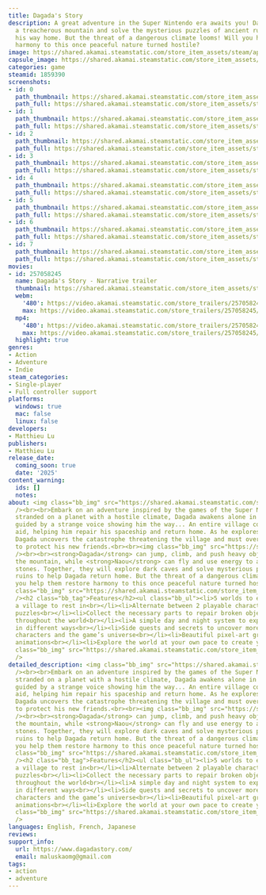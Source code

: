 ```yaml
---
title: Dagada's Story
description: A great adventure in the Super Nintendo era awaits you! Dagada will explore
  a treacherous mountain and solve the mysterious puzzles of ancient ruins to find
  his way home. But the threat of a dangerous climate looms! Will you help him restore
  harmony to this once peaceful nature turned hostile?
image: https://shared.akamai.steamstatic.com/store_item_assets/steam/apps/1859390/header.jpg?t=1727239662
capsule_image: https://shared.akamai.steamstatic.com/store_item_assets/steam/apps/1859390/5d1ceec5c6479f7dc8714be4a0fc232e2629768a/capsule_231x87.jpg?t=1727239662
categories: game
steamid: 1859390
screenshots:
- id: 0
  path_thumbnail: https://shared.akamai.steamstatic.com/store_item_assets/steam/apps/1859390/ss_f7048aabf5fe9c69853db120415f1cccee560ed9.600x338.jpg?t=1727239662
  path_full: https://shared.akamai.steamstatic.com/store_item_assets/steam/apps/1859390/ss_f7048aabf5fe9c69853db120415f1cccee560ed9.1920x1080.jpg?t=1727239662
- id: 1
  path_thumbnail: https://shared.akamai.steamstatic.com/store_item_assets/steam/apps/1859390/ss_d7165fa5c0250e1e3fcf2815bd110e3c0d815bc0.600x338.jpg?t=1727239662
  path_full: https://shared.akamai.steamstatic.com/store_item_assets/steam/apps/1859390/ss_d7165fa5c0250e1e3fcf2815bd110e3c0d815bc0.1920x1080.jpg?t=1727239662
- id: 2
  path_thumbnail: https://shared.akamai.steamstatic.com/store_item_assets/steam/apps/1859390/ss_31e6c9f2fafaf18f6ed4ac4a73abbc848bd078fa.600x338.jpg?t=1727239662
  path_full: https://shared.akamai.steamstatic.com/store_item_assets/steam/apps/1859390/ss_31e6c9f2fafaf18f6ed4ac4a73abbc848bd078fa.1920x1080.jpg?t=1727239662
- id: 3
  path_thumbnail: https://shared.akamai.steamstatic.com/store_item_assets/steam/apps/1859390/ss_3f688edfc339726673abad2ee0934d765198863e.600x338.jpg?t=1727239662
  path_full: https://shared.akamai.steamstatic.com/store_item_assets/steam/apps/1859390/ss_3f688edfc339726673abad2ee0934d765198863e.1920x1080.jpg?t=1727239662
- id: 4
  path_thumbnail: https://shared.akamai.steamstatic.com/store_item_assets/steam/apps/1859390/ss_0fb3b9c416ce522a5135905a0755599b94d46481.600x338.jpg?t=1727239662
  path_full: https://shared.akamai.steamstatic.com/store_item_assets/steam/apps/1859390/ss_0fb3b9c416ce522a5135905a0755599b94d46481.1920x1080.jpg?t=1727239662
- id: 5
  path_thumbnail: https://shared.akamai.steamstatic.com/store_item_assets/steam/apps/1859390/ss_59054ca382b0b269b756dbc72689348a79f0ab77.600x338.jpg?t=1727239662
  path_full: https://shared.akamai.steamstatic.com/store_item_assets/steam/apps/1859390/ss_59054ca382b0b269b756dbc72689348a79f0ab77.1920x1080.jpg?t=1727239662
- id: 6
  path_thumbnail: https://shared.akamai.steamstatic.com/store_item_assets/steam/apps/1859390/ss_94e71dc06866488e595ab0265b6ec4b7a3822702.600x338.jpg?t=1727239662
  path_full: https://shared.akamai.steamstatic.com/store_item_assets/steam/apps/1859390/ss_94e71dc06866488e595ab0265b6ec4b7a3822702.1920x1080.jpg?t=1727239662
- id: 7
  path_thumbnail: https://shared.akamai.steamstatic.com/store_item_assets/steam/apps/1859390/ss_0185f89deab70ba57c730b84b4ec2756b3afc25b.600x338.jpg?t=1727239662
  path_full: https://shared.akamai.steamstatic.com/store_item_assets/steam/apps/1859390/ss_0185f89deab70ba57c730b84b4ec2756b3afc25b.1920x1080.jpg?t=1727239662
movies:
- id: 257058245
  name: Dagada's Story - Narrative trailer
  thumbnail: https://shared.akamai.steamstatic.com/store_item_assets/steam/apps/257058245/movie.293x165.jpg?t=1727239481
  webm:
    '480': https://video.akamai.steamstatic.com/store_trailers/257058245/movie480_vp9.webm?t=1727239481
    max: https://video.akamai.steamstatic.com/store_trailers/257058245/movie_max_vp9.webm?t=1727239481
  mp4:
    '480': https://video.akamai.steamstatic.com/store_trailers/257058245/movie480.mp4?t=1727239481
    max: https://video.akamai.steamstatic.com/store_trailers/257058245/movie_max.mp4?t=1727239481
  highlight: true
genres:
- Action
- Adventure
- Indie
steam_categories:
- Single-player
- Full controller support
platforms:
  windows: true
  mac: false
  linux: false
developers:
- Matthieu Lu
publishers:
- Matthieu Lu
release_date:
  coming_soon: true
  date: '2025'
content_warning:
  ids: []
  notes:
about: <img class="bb_img" src="https://shared.akamai.steamstatic.com/store_item_assets/steam/apps/1859390/extras/description_logo_682x312.png?t=1727239662"
  /><br><br>Embark on an adventure inspired by the games of the Super Nintendo era!<br><br>Accidentally
  stranded on a planet with a hostile climate, Dagada awakens alone in a dark cave,
  guided by a strange voice showing him the way... An entire village comes to his
  aid, helping him repair his spaceship and return home. As he explores the mountain,
  Dagada uncovers the catastrophe threatening the village and must overcome challenges
  to protect his new friends.<br><br><img class="bb_img" src="https://shared.akamai.steamstatic.com/store_item_assets/steam/apps/1859390/extras/dagada_gif_movement.gif?t=1727239662"
  /><br><br><strong>Dagada</strong> can jump, climb, and push heavy objects to explore
  the mountain, while <strong>Naou</strong> can fly and use energy to activate mysterious
  stones. Together, they will explore dark caves and solve mysterious puzzles in ancient
  ruins to help Dagada return home. But the threat of a dangerous climate looms! Will
  you help them restore harmony to this once peaceful nature turned hostile?<br><br><img
  class="bb_img" src="https://shared.akamai.steamstatic.com/store_item_assets/steam/apps/1859390/extras/dagada_gif_puzzle.gif?t=1727239662"
  /><h2 class="bb_tag">Features</h2><ul class="bb_ul"><li>5 worlds to explore and
  a village to rest in<br></li><li>Alternate between 2 playable characters to solve
  puzzles<br></li><li>Collect the necessary parts to repair broken objects scattered
  throughout the world<br></li><li>A simple day and night system to explore locations
  in different ways<br></li><li>Side quests and secrets to uncover more about the
  characters and the game’s universe<br></li><li>Beautiful pixel-art graphics and
  animations<br></li><li>Explore the world at your own pace to create your own experience</li></ul><br><img
  class="bb_img" src="https://shared.akamai.steamstatic.com/store_item_assets/steam/apps/1859390/extras/naou_movement-small.gif?t=1727239662"
  />
detailed_description: <img class="bb_img" src="https://shared.akamai.steamstatic.com/store_item_assets/steam/apps/1859390/extras/description_logo_682x312.png?t=1727239662"
  /><br><br>Embark on an adventure inspired by the games of the Super Nintendo era!<br><br>Accidentally
  stranded on a planet with a hostile climate, Dagada awakens alone in a dark cave,
  guided by a strange voice showing him the way... An entire village comes to his
  aid, helping him repair his spaceship and return home. As he explores the mountain,
  Dagada uncovers the catastrophe threatening the village and must overcome challenges
  to protect his new friends.<br><br><img class="bb_img" src="https://shared.akamai.steamstatic.com/store_item_assets/steam/apps/1859390/extras/dagada_gif_movement.gif?t=1727239662"
  /><br><br><strong>Dagada</strong> can jump, climb, and push heavy objects to explore
  the mountain, while <strong>Naou</strong> can fly and use energy to activate mysterious
  stones. Together, they will explore dark caves and solve mysterious puzzles in ancient
  ruins to help Dagada return home. But the threat of a dangerous climate looms! Will
  you help them restore harmony to this once peaceful nature turned hostile?<br><br><img
  class="bb_img" src="https://shared.akamai.steamstatic.com/store_item_assets/steam/apps/1859390/extras/dagada_gif_puzzle.gif?t=1727239662"
  /><h2 class="bb_tag">Features</h2><ul class="bb_ul"><li>5 worlds to explore and
  a village to rest in<br></li><li>Alternate between 2 playable characters to solve
  puzzles<br></li><li>Collect the necessary parts to repair broken objects scattered
  throughout the world<br></li><li>A simple day and night system to explore locations
  in different ways<br></li><li>Side quests and secrets to uncover more about the
  characters and the game’s universe<br></li><li>Beautiful pixel-art graphics and
  animations<br></li><li>Explore the world at your own pace to create your own experience</li></ul><br><img
  class="bb_img" src="https://shared.akamai.steamstatic.com/store_item_assets/steam/apps/1859390/extras/naou_movement-small.gif?t=1727239662"
  />
languages: English, French, Japanese
reviews:
support_info:
  url: https://www.dagadastory.com/
  email: maluskaomg@gmail.com
tags:
- action
- adventure
---
```


